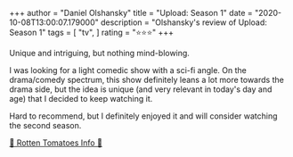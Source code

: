 +++
author = "Daniel Olshansky"
title = "Upload: Season 1"
date = "2020-10-08T13:00:07.179000"
description = "Olshansky's review of Upload: Season 1"
tags = [
    "tv",
]
rating = "⭐⭐⭐"
+++

Unique and intriguing, but nothing mind-blowing.

I was looking for a light comedic show with a sci-fi angle. On the drama/comedy spectrum, this show definitely leans a lot more towards the drama side, but the idea is unique (and very relevant in today's day and age) that I decided to keep watching it.

Hard to recommend, but I definitely enjoyed it and will consider watching the second season.

[🍅 Rotten Tomatoes Info 🍅](https://www.rottentomatoes.com//tv/upload/s01)